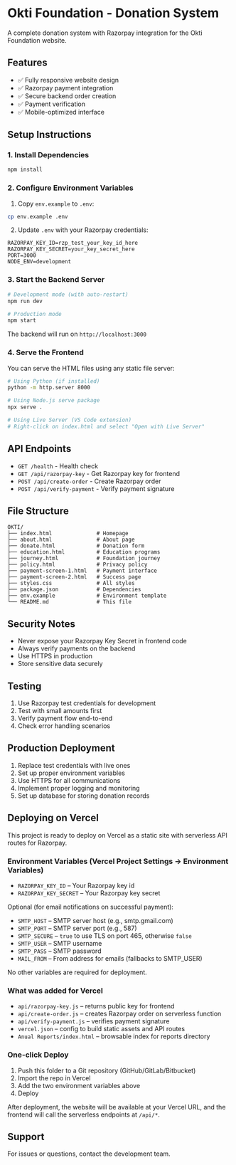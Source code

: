 # Okti Foundation - Donation System

A complete donation system with Razorpay integration for the Okti Foundation website.

## Features

- ✅ Fully responsive website design
- ✅ Razorpay payment integration
- ✅ Secure backend order creation
- ✅ Payment verification
- ✅ Mobile-optimized interface

## Setup Instructions

### 1. Install Dependencies

```bash
npm install
```

### 2. Configure Environment Variables

1. Copy `env.example` to `.env`:
```bash
cp env.example .env
```

2. Update `.env` with your Razorpay credentials:
```env
RAZORPAY_KEY_ID=rzp_test_your_key_id_here
RAZORPAY_KEY_SECRET=your_key_secret_here
PORT=3000
NODE_ENV=development
```

### 3. Start the Backend Server

```bash
# Development mode (with auto-restart)
npm run dev

# Production mode
npm start
```

The backend will run on `http://localhost:3000`

### 4. Serve the Frontend

You can serve the HTML files using any static file server:

```bash
# Using Python (if installed)
python -m http.server 8000

# Using Node.js serve package
npx serve .

# Using Live Server (VS Code extension)
# Right-click on index.html and select "Open with Live Server"
```

## API Endpoints

- `GET /health` - Health check
- `GET /api/razorpay-key` - Get Razorpay key for frontend
- `POST /api/create-order` - Create Razorpay order
- `POST /api/verify-payment` - Verify payment signature

## File Structure

```
OKTI/
├── index.html              # Homepage
├── about.html              # About page
├── donate.html             # Donation form
├── education.html          # Education programs
├── journey.html            # Foundation journey
├── policy.html             # Privacy policy
├── payment-screen-1.html   # Payment interface
├── payment-screen-2.html   # Success page
├── styles.css              # All styles            
├── package.json            # Dependencies
├── env.example             # Environment template
└── README.md               # This file
```

## Security Notes

- Never expose your Razorpay Key Secret in frontend code
- Always verify payments on the backend
- Use HTTPS in production
- Store sensitive data securely

## Testing

1. Use Razorpay test credentials for development
2. Test with small amounts first
3. Verify payment flow end-to-end
4. Check error handling scenarios

## Production Deployment

1. Replace test credentials with live ones
2. Set up proper environment variables
3. Use HTTPS for all communications
4. Implement proper logging and monitoring
5. Set up database for storing donation records

## Deploying on Vercel

This project is ready to deploy on Vercel as a static site with serverless API routes for Razorpay.

### Environment Variables (Vercel Project Settings → Environment Variables)

- `RAZORPAY_KEY_ID` – Your Razorpay key id
- `RAZORPAY_KEY_SECRET` – Your Razorpay key secret

Optional (for email notifications on successful payment):

- `SMTP_HOST` – SMTP server host (e.g., smtp.gmail.com)
- `SMTP_PORT` – SMTP server port (e.g., 587)
- `SMTP_SECURE` – `true` to use TLS on port 465, otherwise `false`
- `SMTP_USER` – SMTP username
- `SMTP_PASS` – SMTP password
- `MAIL_FROM` – From address for emails (fallbacks to SMTP_USER)

No other variables are required for deployment.

### What was added for Vercel

- `api/razorpay-key.js` – returns public key for frontend
- `api/create-order.js` – creates Razorpay order on serverless function
- `api/verify-payment.js` – verifies payment signature
- `vercel.json` – config to build static assets and API routes
- `Anual Reports/index.html` – browsable index for reports directory

### One-click Deploy

1. Push this folder to a Git repository (GitHub/GitLab/Bitbucket)
2. Import the repo in Vercel
3. Add the two environment variables above
4. Deploy

After deployment, the website will be available at your Vercel URL, and the frontend will call the serverless endpoints at `/api/*`.

## Support

For issues or questions, contact the development team.

